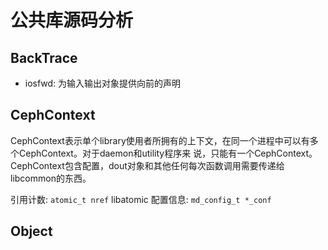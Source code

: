 # 公共库源码分析

## BackTrace

* iosfwd: 为输入输出对象提供向前的声明

## CephContext

CephContext表示单个library使用者所拥有的上下文，在同一个进程中可以有多个CephContext。对于daemon和utility程序来
说，只能有一个CephContext。CephContext包含配置，dout对象和其他任何每次函数调用需要传递给libcommon的东西。

引用计数: `atomic_t nref` libatomic
配置信息: `md_config_t *_conf`


## Object
